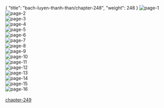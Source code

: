 { "title": "bach-luyen-thanh-than/chapter-248", "weight": 248 }
<img src="bach-luyen-thanh-than_0248_01-63faa0b2502fb22b747f284001f7fc6e.webp" alt="page-1" origin="http://1.bp.blogspot.com/-Ls2bAjTDvao/Wz2QIwPXOqI/AAAAAAAAFlI/i5E7m-pOaaoHRTNmuNo9SLHLBapQb7tpACLcBGAs/s1600/0001.jpg?imgmax=0"><br/>
<img src="bach-luyen-thanh-than_0248_02-7eebb749be37544afd51e0d7e10339fe.webp" alt="page-2" origin="http://1.bp.blogspot.com/-YxQp60CKkQw/Wz2QJHtrFxI/AAAAAAAAFlM/UQwLQ-rVzB4FGq-NCUzW2JqNZCuTRociQCLcBGAs/s1600/0003.jpg?imgmax=0"><br/>
<img src="bach-luyen-thanh-than_0248_03-893474cdcf52f38b104f86771ce51506.webp" alt="page-3" origin="http://1.bp.blogspot.com/-VA8nBEtIlYQ/Wz2QJKiskOI/AAAAAAAAFlQ/WbmpUJ1wzXY26aCSD2SIsvKfWfBor20FwCLcBGAs/s1600/0004.jpg?imgmax=0"><br/>
<img src="bach-luyen-thanh-than_0248_04-e1a24c974b8811c5d98bdba8eec292fb.webp" alt="page-4" origin="http://1.bp.blogspot.com/-dnsYY8-7G7c/Wz2QJvfFMwI/AAAAAAAAFlU/0VD-POx9_o02rwS4AV2xd0a7rrQmtEFAACLcBGAs/s1600/0005.jpg?imgmax=0"><br/>
<img src="bach-luyen-thanh-than_0248_05-fc18e621834ac9e95f1711d16da02527.webp" alt="page-5" origin="http://1.bp.blogspot.com/-8qa0C2-B8l4/Wz2QKJ0dvzI/AAAAAAAAFlY/nmPZpY26NYcinmaW0N9mpLQ9O1xGFIDxgCLcBGAs/s1600/0006.jpg?imgmax=0"><br/>
<img src="bach-luyen-thanh-than_0248_06-8b486d466e17c57c7e56be9f21876218.webp" alt="page-6" origin="http://1.bp.blogspot.com/-Vh2Q-1fQ14w/Wz2QKCxuHvI/AAAAAAAAFlc/JXCJbhDZA8UxGbowNzK2aV0W0xnuWs0CwCLcBGAs/s1600/0007.jpg?imgmax=0"><br/>
<img src="bach-luyen-thanh-than_0248_07-9098dc91ac453948d4d39d4601d8eef5.webp" alt="page-7" origin="http://1.bp.blogspot.com/-RrX6YLRwBoc/Wz2QKiQI6JI/AAAAAAAAFlg/j_q593NAuJ0fjvOyLRXll9pWIVhc1VjOQCLcBGAs/s1600/0008.jpg?imgmax=0"><br/>
<img src="bach-luyen-thanh-than_0248_08-04c867d961249ce0d6c8a151cd03e612.webp" alt="page-8" origin="http://1.bp.blogspot.com/-s4EyIAQYtjU/Wz2QK0SNVPI/AAAAAAAAFlk/PMoXgldPR8g_wmmHLBUZBBYOtRBLKA64gCLcBGAs/s1600/0009.jpg?imgmax=0"><br/>
<img src="bach-luyen-thanh-than_0248_09-366fbd811fc8b481e37a011b53ac7c99.webp" alt="page-9" origin="http://1.bp.blogspot.com/-PAZnUThrO6w/Wz2QLFnOtGI/AAAAAAAAFlo/ppahxaglAAMIX4AFIEpq-eU6Q9OavBkvgCLcBGAs/s1600/0010.jpg?imgmax=0"><br/>
<img src="bach-luyen-thanh-than_0248_10-3d1080f8af39f7fcdf103f5cafd5dbb3.webp" alt="page-10" origin="http://1.bp.blogspot.com/-9iPlHEjR9PY/Wz2QLUWAqQI/AAAAAAAAFlw/jFSexOVWo08okMagu9Z2BAmOYCw6vXA_ACLcBGAs/s1600/0011.jpg?imgmax=0"><br/>
<img src="bach-luyen-thanh-than_0248_11-f10dd0e188adb58275f5217a4218793b.webp" alt="page-11" origin="http://1.bp.blogspot.com/-tDTDedkyDzo/Wz2QLX2HJ3I/AAAAAAAAFls/DsKZUqg5pKssvYKxFHM3W32VBRO-g2O6wCLcBGAs/s1600/0012.jpg?imgmax=0"><br/>
<img src="bach-luyen-thanh-than_0248_12-783c07fcc2d04b729a4920139fe9a40f.webp" alt="page-12" origin="http://1.bp.blogspot.com/-MMsJ_bPnQR4/Wz2QL9SeGXI/AAAAAAAAFl0/IB14dN8W7i0FUq8knO_1M7sMRBFgMFVYQCLcBGAs/s1600/0013.jpg?imgmax=0"><br/>
<img src="bach-luyen-thanh-than_0248_13-8209200397bb703b9a7e3174a24fac18.webp" alt="page-13" origin="http://1.bp.blogspot.com/-agbc-8aOxbE/Wz2QMNqkRRI/AAAAAAAAFl4/2O_qtBo4Tl8203sIpy9M4o1cpDBgj8TEACLcBGAs/s1600/0014.jpg?imgmax=0"><br/>
<img src="bach-luyen-thanh-than_0248_14-10d2275ae90ce3de6ba46a7d4a0fd9aa.webp" alt="page-14" origin="http://1.bp.blogspot.com/-gr_MI8qD6Ws/Wz2QMvXGJeI/AAAAAAAAFl8/KvYvWwtecgIiGxdWpm0hBhkYiaCIVbnZgCLcBGAs/s1600/0015.jpg?imgmax=0"><br/>
<img src="bach-luyen-thanh-than_0248_15-8300d5ace7b7e55612c22c54d63d2785.webp" alt="page-15" origin="http://1.bp.blogspot.com/-VOT8q6n20ak/Wz2QM6KXTXI/AAAAAAAAFmE/RN0TAOlN5mEg1vKTfIO30Cjj43KMyOSXgCLcBGAs/s1600/0016.jpg?imgmax=0"><br/>
<img src="bach-luyen-thanh-than_0248_16-2c365658fe57039282a805ac609321ec.webp" alt="page-16" origin="http://1.bp.blogspot.com/-LNdWLDKQ-fM/Wz2QM-E3KXI/AAAAAAAAFmA/H_JYzRPaA0AIpR6h1V7hJC4yK6w1U1WjQCLcBGAs/s1600/0017.jpg?imgmax=0"><br/>
<br/><a class="nextchap" href="/bach-luyen-thanh-than/chapter-249">chapter-249</a>
